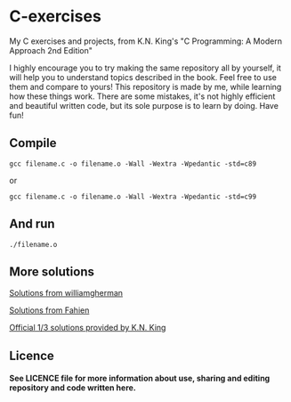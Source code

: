 # C-exercises
My C exercises and projects, from K.N. King's "C Programming: A Modern Approach 2nd Edition"

I highly encourage you to try making the same repository all by yourself, it will help you to understand topics described in the book. Feel free to use them and compare to yours! This repository is made by me, while learning how these things work. There are some mistakes, it's not highly efficient and beautiful written code, but its sole purpose is to learn by doing. Have fun!

## Compile
```
gcc filename.c -o filename.o -Wall -Wextra -Wpedantic -std=c89
```
or
```
gcc filename.c -o filename.o -Wall -Wextra -Wpedantic -std=c99
```

## And run
```
./filename.o
```
## More solutions

[Solutions from williamgherman](https://github.com/williamgherman/c-solutions)

[Solutions from Fahien](https://github.com/Fahien/exc)

[Official 1/3 solutions provided by K.N. King](http://knking.com/books/c2/answers/index.html)

## Licence
#### See LICENCE file for more information about use, sharing and editing repository and code written here.
